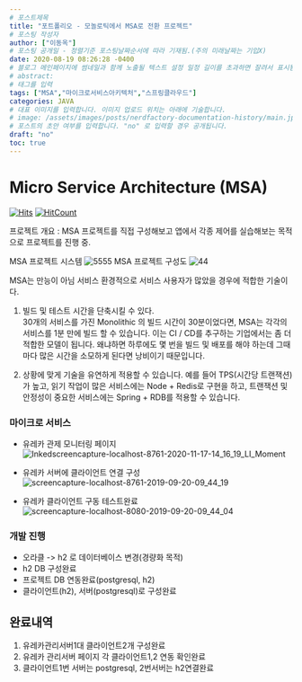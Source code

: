 ```yaml
---
# 포스트제목
title: "포트폴리오 - 모놀로틱에서 MSA로 전환 프로젝트"
# 포스팅 작성자
author: ["이동옥"] 
# 포스팅 공개일 - 정렬기준 포스팅날짜순서에 따라 기재됨.(주의 미래날짜는 기입X)
date: 2020-08-19 08:26:28 -0400
# 블로그 메인페이지에 썸네일과 함께 노출될 텍스트 설정 일정 길이를 초과하면 잘려서 표시됨.
# abstract:
# 태그를 입력
tags: ["MSA","마이크로서비스아키텍처","스프링클라우드"]
categories: JAVA
# 대표 이미지를 입력합니다. 이미지 업로드 위치는 아래에 기술합니다.
# image: /assets/images/posts/nerdfactory-documentation-history/main.jpg
# 포스트의 초안 여부를 입력합니다. "no" 로 입력할 경우 공개됩니다.
draft: "no"
toc: true
---
```


# Micro Service Architecture (MSA)
[![Hits](https://hits.seeyoufarm.com/api/count/incr/badge.svg?url=https%3A%2F%2Fgithub.com%2Fldk-hub%2FSpringCloudConfigTEST&count_bg=%235A8738&title_bg=%236D1313&icon=&icon_color=%23FF0000&title=hits&edge_flat=false)](https://hits.seeyoufarm.com)
[![HitCount](https://img.shields.io/badge/lisence-MIT-green.svg)](https://github.com/ldk-hub/MSA_project/blob/master/LICENSE)

프로젝트 개요 : MSA 프로젝트를 직접 구성해보고 앱에서 각종 제어를 실습해보는 목적으로 프로젝트를 진행 중. 

MSA 프로젝트 시스템 
![5555](https://user-images.githubusercontent.com/12209348/100360711-a804f400-303c-11eb-8894-5ee68281bd39.PNG)
MSA 프로젝트 구성도
![44](https://user-images.githubusercontent.com/12209348/100360714-a9ceb780-303c-11eb-9a9b-4eb6f40f746e.PNG)

MSA는 만능이 아님 서비스 환경적으로  서비스 사용자가 많았을 경우에 적합한 기술이다.  

1. 빌드 및 테스트 시간을 단축시킬 수 있다.  
30개의 서비스를 가진 Monolithic 의 빌드 시간이 30분이었다면, MSA는 각각의 서비스를 1분 만에 빌드 할 수 있습니다. 이는 CI / CD를 추구하는 기업에서는 좀 더 적합한 모델이 됩니다. 왜냐하면 하루에도 몇 번을 빌드 및 배포를 해야 하는데 그때마다 많은 시간을 소모하게 된다면 낭비이기 때문입니다.  

2. 상황에 맞게 기술을 유연하게 적용할 수 있습니다. 예를 들어 TPS(시간당 트랜잭션)가 높고, 읽기 작업이 많은 서비스에는 Node + Redis로 구현을 하고, 트랜잭션 및 안정성이 중요한 서비스에는 Spring + RDB를 적용할 수 있습니다.  



### 마이크로 서비스  
  - 유레카 관제 모니터링 페이지
![Inkedscreencapture-localhost-8761-2020-11-17-14_16_19_LI_Moment](https://user-images.githubusercontent.com/12209348/99351507-0ebf3a80-28e4-11eb-9392-56d7463a9290.jpg)

 - 유레카 서버에 클라이언트 연결 구성
![screencapture-localhost-8761-2019-09-20-09_44_19](https://user-images.githubusercontent.com/12209348/65290702-41a85a00-db8b-11e9-9288-96ff23bc9421.png)  

 - 유레카 클라이언트 구동 테스트완료
 ![screencapture-localhost-8080-2019-09-20-09_44_04](https://user-images.githubusercontent.com/12209348/65290701-41a85a00-db8b-11e9-8f08-87958cee740e.png)  

### 개발 진행  
 - 오라클  -> h2 로 데이터베이스 변경(경량화 목적)  
 - h2 DB 구성완료  
 - 프로젝트 DB 연동완료(postgresql, h2)  
 - 클라이언트(h2), 서버(postgresql)로 구성완료  
  
## 완료내역   
  1. 유레카관리서버1대 클라이언트2개 구성완료  
  2. 유레카 관리서버 페이지 각 클라이언트1,2 연동 확인완료  
  3. 클라이언트1번 서버는 postgresql, 2번서버는 h2연결완료  
  
